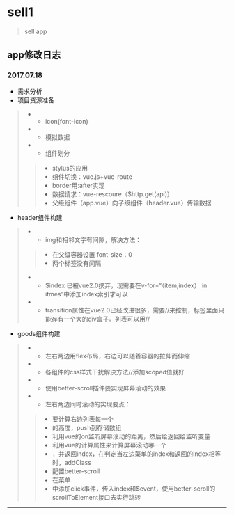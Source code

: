 # sell1

> sell app

## app修改日志

### 2017.07.18

+ 需求分析
+ 项目资源准备
>+ +  icon(font-icon)
>+ +  模拟数据
>+ +  组件划分
>> + stylus的应用
>> + 组件切换：vue.js+vue-route 
>> + border用:after实现
>> + 数据请求：vue-rescoure（$http.get(api)）
>> + 父级组件（app.vue）向子级组件（header.vue）传输数据
+ header组件构建
>+ + img和相邻文字有间隙，解决方法：
>> + 在父级容器设置 font-size：0
>> + 两个标签没有间隔
>+ + $index 已被vue2.0摈弃，现需要在v-for=“（item,index） in itmes”中添加index索引才可以
>+ + transition属性在vue2.0已经改进很多，需要/**<transition name=""></transition>**/来控制，标签里面只能存有一个大的div盒子。列表可以用/**<transition-group name=""></transition-group>**/
+ goods组件构建
>+ + 左右两边用flex布局，右边可以随着容器的拉伸而伸缩
>+ + 各组件的css样式干扰解决方法/**<style scoped></style>**/添加scoped值就好
>+ + 使用better-scroll插件要实现屏幕滚动的效果
>+ + 左右两边同时滚动的实现要点：
>> + 要计算右边列表每一个<li>的高度，push到存储数组
>> + 利用vue的on监听屏幕滚动的距离，然后给返回给监听变量
>> + 利用vue的计算属性来计算屏幕滚动哪一个<li>，并返回index，在判定当左边菜单的index和返回的index相等时，addClass
>> + 配置better-scroll
>> + 在菜单<li>中添加click事件，传入index和$event，使用better-scroll的scrollToElement接口去实行跳转
---
